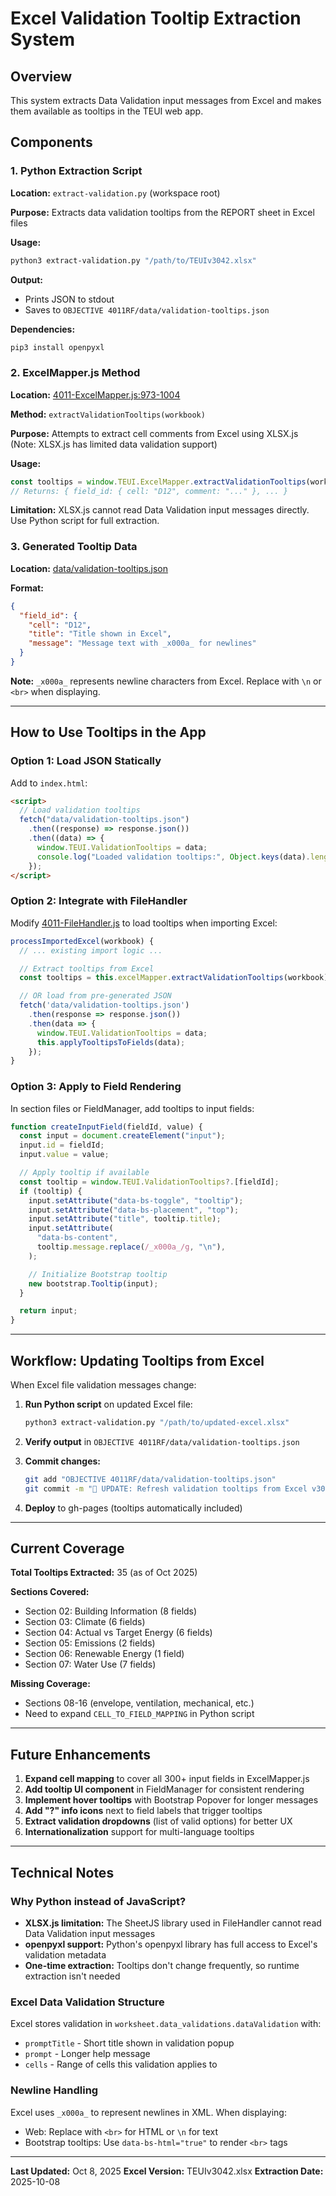 # Excel Validation Tooltip Extraction System

## Overview

This system extracts Data Validation input messages from Excel and makes them available as tooltips in the TEUI web app.

## Components

### 1. Python Extraction Script

**Location:** `extract-validation.py` (workspace root)

**Purpose:** Extracts data validation tooltips from the REPORT sheet in Excel files

**Usage:**

```bash
python3 extract-validation.py "/path/to/TEUIv3042.xlsx"
```

**Output:**

- Prints JSON to stdout
- Saves to `OBJECTIVE 4011RF/data/validation-tooltips.json`

**Dependencies:**

```bash
pip3 install openpyxl
```

### 2. ExcelMapper.js Method

**Location:** [4011-ExcelMapper.js:973-1004](../4011-ExcelMapper.js#L973-L1004)

**Method:** `extractValidationTooltips(workbook)`

**Purpose:** Attempts to extract cell comments from Excel using XLSX.js (Note: XLSX.js has limited data validation support)

**Usage:**

```javascript
const tooltips = window.TEUI.ExcelMapper.extractValidationTooltips(workbook);
// Returns: { field_id: { cell: "D12", comment: "..." }, ... }
```

**Limitation:** XLSX.js cannot read Data Validation input messages directly. Use Python script for full extraction.

### 3. Generated Tooltip Data

**Location:** [data/validation-tooltips.json](../data/validation-tooltips.json)

**Format:**

```json
{
  "field_id": {
    "cell": "D12",
    "title": "Title shown in Excel",
    "message": "Message text with _x000a_ for newlines"
  }
}
```

**Note:** `_x000a_` represents newline characters from Excel. Replace with `\n` or `<br>` when displaying.

---

## How to Use Tooltips in the App

### Option 1: Load JSON Statically

Add to `index.html`:

```html
<script>
  // Load validation tooltips
  fetch("data/validation-tooltips.json")
    .then((response) => response.json())
    .then((data) => {
      window.TEUI.ValidationTooltips = data;
      console.log("Loaded validation tooltips:", Object.keys(data).length);
    });
</script>
```

### Option 2: Integrate with FileHandler

Modify [4011-FileHandler.js](../4011-FileHandler.js) to load tooltips when importing Excel:

```javascript
processImportedExcel(workbook) {
  // ... existing import logic ...

  // Extract tooltips from Excel
  const tooltips = this.excelMapper.extractValidationTooltips(workbook);

  // OR load from pre-generated JSON
  fetch('data/validation-tooltips.json')
    .then(response => response.json())
    .then(data => {
      window.TEUI.ValidationTooltips = data;
      this.applyTooltipsToFields(data);
    });
}
```

### Option 3: Apply to Field Rendering

In section files or FieldManager, add tooltips to input fields:

```javascript
function createInputField(fieldId, value) {
  const input = document.createElement("input");
  input.id = fieldId;
  input.value = value;

  // Apply tooltip if available
  const tooltip = window.TEUI.ValidationTooltips?.[fieldId];
  if (tooltip) {
    input.setAttribute("data-bs-toggle", "tooltip");
    input.setAttribute("data-bs-placement", "top");
    input.setAttribute("title", tooltip.title);
    input.setAttribute(
      "data-bs-content",
      tooltip.message.replace(/_x000a_/g, "\n"),
    );

    // Initialize Bootstrap tooltip
    new bootstrap.Tooltip(input);
  }

  return input;
}
```

---

## Workflow: Updating Tooltips from Excel

When Excel file validation messages change:

1. **Run Python script** on updated Excel file:

   ```bash
   python3 extract-validation.py "/path/to/updated-excel.xlsx"
   ```

2. **Verify output** in `OBJECTIVE 4011RF/data/validation-tooltips.json`

3. **Commit changes:**

   ```bash
   git add "OBJECTIVE 4011RF/data/validation-tooltips.json"
   git commit -m "📝 UPDATE: Refresh validation tooltips from Excel v3042"
   ```

4. **Deploy** to gh-pages (tooltips automatically included)

---

## Current Coverage

**Total Tooltips Extracted:** 35 (as of Oct 2025)

**Sections Covered:**

- Section 02: Building Information (8 fields)
- Section 03: Climate (6 fields)
- Section 04: Actual vs Target Energy (6 fields)
- Section 05: Emissions (2 fields)
- Section 06: Renewable Energy (1 field)
- Section 07: Water Use (7 fields)

**Missing Coverage:**

- Sections 08-16 (envelope, ventilation, mechanical, etc.)
- Need to expand `CELL_TO_FIELD_MAPPING` in Python script

---

## Future Enhancements

1. **Expand cell mapping** to cover all 300+ input fields in ExcelMapper.js
2. **Add tooltip UI component** in FieldManager for consistent rendering
3. **Implement hover tooltips** with Bootstrap Popover for longer messages
4. **Add "?" info icons** next to field labels that trigger tooltips
5. **Extract validation dropdowns** (list of valid options) for better UX
6. **Internationalization** support for multi-language tooltips

---

## Technical Notes

### Why Python instead of JavaScript?

- **XLSX.js limitation:** The SheetJS library used in FileHandler cannot read Data Validation input messages
- **openpyxl support:** Python's openpyxl library has full access to Excel's validation metadata
- **One-time extraction:** Tooltips don't change frequently, so runtime extraction isn't needed

### Excel Data Validation Structure

Excel stores validation in `worksheet.data_validations.dataValidation` with:

- `promptTitle` - Short title shown in validation popup
- `prompt` - Longer help message
- `cells` - Range of cells this validation applies to

### Newline Handling

Excel uses `_x000a_` to represent newlines in XML. When displaying:

- Web: Replace with `<br>` for HTML or `\n` for text
- Bootstrap tooltips: Use `data-bs-html="true"` to render `<br>` tags

---

**Last Updated:** Oct 8, 2025
**Excel Version:** TEUIv3042.xlsx
**Extraction Date:** 2025-10-08
